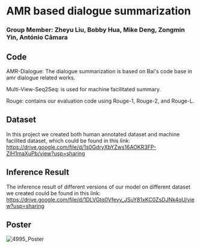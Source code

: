# AMR based dialogue summarization
### Group Member: Zheyu Liu, Bobby Hua, Mike Deng, Zongmin Yin, António Câmara   

## Code 
AMR-Dialogue: 
The dialogue summarization is based on Bai's code base in amr dialogue related works.

Multi-View-Seq2Seq:
is used for machine facilitated summary.

Rouge:
contains our evaluation code using Rouge-1, Rouge-2, and Rouge-L.

## Dataset
In this project we created both human annotated dataset and machine facilited dataset, which could be found in this link:
https://drive.google.com/file/d/1s0GdryXbYZws16AOKR3FP-ZIH1maXuPb/view?usp=sharing

## Inference Result
The inference result of different versions of our model on different dataset we created could be found in this link:
https://drive.google.com/file/d/1DLVGtq0Vfeyv_JSuY81xKC0ZsDJNk4qU/view?usp=sharing

## Poster
![4995_Poster](https://user-images.githubusercontent.com/46538726/172262864-e029e2c7-c746-4063-ba46-0b95a374444b.png)
